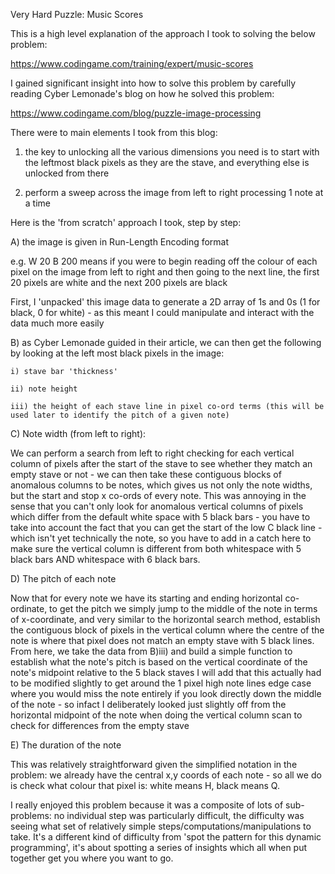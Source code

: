 Very Hard Puzzle: Music Scores

This is a high level explanation of the approach I took to solving the below problem:

https://www.codingame.com/training/expert/music-scores

I gained significant insight into how to solve this problem by carefully reading Cyber Lemonade's blog on how he solved this problem:

https://www.codingame.com/blog/puzzle-image-processing

There were to main elements I took from this blog: 

1) the key to unlocking all the various dimensions you need is to start with the leftmost black pixels as they are the stave, and everything else is unlocked from there

2) perform a sweep across the image from left to right processing 1 note at a time

Here is the 'from scratch' approach I took, step by step:

A) the image is given in Run-Length Encoding format

e.g. W 20 B 200 means if you were to begin reading off the colour of each pixel on the image from left to right and then going to the next line, the first 20 pixels are white and the next 200 pixels are black

First, I 'unpacked' this image data to generate a 2D array of 1s and 0s (1 for black, 0 for white) - as this meant I could manipulate and interact with the data much more easily

B) as Cyber Lemonade guided in their article, we can then get the following by looking at the left most black pixels in the image:

    i) stave bar 'thickness'
  
    ii) note height
  
    iii) the height of each stave line in pixel co-ord terms (this will be used later to identify the pitch of a given note)

C) Note width (from left to right):

  We can perform a search from left to right checking for each vertical column of pixels after the start of the stave to see whether they match an empty stave or not - we can then take these contiguous blocks of anomalous columns to be notes, which gives us not only the note widths, but the start and stop x co-ords of every note.
  This was annoying in the sense that you can't only look for anomalous vertical columns of pixels which differ from the default white space with 5 black bars - you have to take into account the fact that you can get the start of the low C black line - which isn't yet technically the note, so you have to add in a catch here to make sure the vertical column is different from both whitespace with 5 black bars AND whitespace with 6 black bars.

D) The pitch of each note

Now that for every note we have its starting and ending horizontal co-ordinate, to get the pitch we simply jump to the middle of the note in terms of x-coordinate, and very similar to the horizontal search method, establish the contiguous block of pixels in the vertical column where the centre of the note is where that pixel does not match an empty stave with 5 black lines. From here, we take the data from B)iii) and build a simple function to establish what the note's pitch is based on the vertical coordinate of the note's midpoint relative to the 5 black staves 
I will add that this actually had to be modified slightly to get around the 1 pixel high note lines edge case where you would miss the note entirely if you look directly down the middle of the note - so infact I deliberately looked just slightly off from the horizontal midpoint of the note when doing the vertical column scan to check for differences from the empty stave

E) The duration of the note

This was relatively straightforward given the simplified notation in the problem: we already have the central x,y coords of each note - so all we do is check what colour that pixel is: white means H, black means Q.

I really enjoyed this problem because it was a composite of lots of sub-problems: no individual step was particularly difficult, the difficulty was seeing what set of relatively simple steps/computations/manipulations to take. It's a different kind of difficulty from 'spot the pattern for this dynamic programming', it's about spotting a series of insights which all when put together get you where you want to go. 

